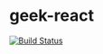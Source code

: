 # geek-react

[![Build Status](https://travis-ci.org/pro2s/geek-react.svg?branch=master)](https://travis-ci.org/pro2s/geek-react)
